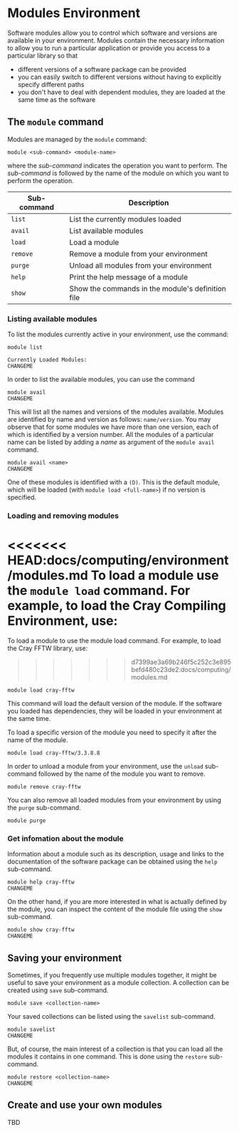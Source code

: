 # Modules Environment

Software modules allow you to control which software and versions are 
available in your environment. Modules contain the necessary information to
allow you to run a particular application or provide you access to a
particular library so that

- different versions of a software package can be provided
- you can easily switch to different versions without having to explicitly
  specify different paths
- you don't have to deal with dependent modules, they are loaded at the same time
  as the software

## The `module` command

Modules are managed by the `module` command:

```
module <sub-command> <module-name>
```

where the _sub-command_ indicates the operation you want to perform. The
_sub-command_ is followed by the name of the module on which you want to perform
the operation.

| Sub-command | Description                                          |
| ------------|------------------------------------------------------|
| `list`      | List the currently modules loaded                    |
| `avail`     | List available modules                               |
| `load`      | Load a module                                        |
| `remove`    | Remove a module from your environment                |
| `purge`     | Unload all modules from your environment             |
| `help`      | Print the help message of a module                   |
| `show`      | Show the commands in the module's definition file    |

### Listing available modules

To list the modules currently active in your environment, use the command:

```
module list

Currently Loaded Modules:
CHANGEME
```

In order to list the available modules, you can use the command

```
module avail
CHANGEME
```

This will list all the names and versions of the modules available. Modules
are identified by name and version as follows: `name/version`. You may observe
that for some modules we have more than one version, each of which is 
identified by a version number. All the modules of a particular
name can be listed by adding a _name_ as argument of the `module avail` command. 

```
module avail <name>
CHANGEME
```

One of these modules is identified with a `(D)`. This is the default module,
which will be loaded (with `module load <full-name>`) if no version is specified.

### Loading and removing modules

<<<<<<< HEAD:docs/computing/environment/modules.md
To load a module use the `module load` command. For example, to load the Cray
Compiling Environment, use:
=======
To load a module to use the module load command. For example, to load the Cray 
FFTW library, use:
>>>>>>> d7399ae3a69b246f5c252c3e895befd480c23de2:docs/computing/modules.md

```
module load cray-fftw
```

This command will load the default version of the module. If the software you
loaded has dependencies, they will be loaded in your environment at the same
time.

To load a specific version of the module you need to specify it after the name of
the module.

```
module load cray-fftw/3.3.8.8
```

In order to unload a module from your environment, use the `unload` sub-command
followed by the name of the module you want to remove.

```
module remove cray-fftw
```

You can also remove all loaded modules from your environment by using the 
`purge` sub-command.

```
module purge
```

### Get infomation about the module

Information about a module such as its description, usage and links to the
documentation of the software package can be obtained using the `help`
sub-command.

```
module help cray-fftw
CHANGEME
```

On the other hand, if you are more interested in what is actually defined by
the module, you can inspect the content of the module file using the `show`
sub-command.

```
module show cray-fftw
CHANGEME
```

## Saving your environment

Sometimes, if you frequently use multiple modules together, it might be useful
to save your environment as a module collection. A collection can be 
created using `save` sub-command.

```
module save <collection-name>
```

Your saved collections can be listed using the `savelist` sub-command.

```
module savelist
CHANGEME
```

But, of course, the main interest of a collection is that you can load all the
modules it contains in one command. This is done using the `restore` 
sub-command.

```
module restore <collection-name>
CHANGEME
```

## Create and use your own modules

TBD
